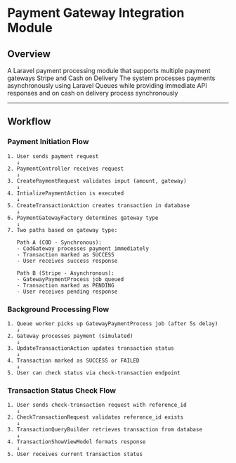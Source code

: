 # Payment Gateway Integration Module

## Overview

A Laravel payment processing module that supports multiple payment gateways Stripe and Cash on Delivery The system processes payments asynchronously using Laravel Queues while providing immediate API responses and on cash on delivery process synchronously

---

## Workflow

### Payment Initiation Flow

```
1. User sends payment request
   ↓
2. PaymentController receives request
   ↓
3. CreatePaymentRequest validates input (amount, gateway)
   ↓
4. IntializePaymentAction is executed
   ↓
5. CreateTransactionAction creates transaction in database
   ↓
6. PaymentGatewayFactory determines gateway type
   ↓
7. Two paths based on gateway type:

   Path A (COD - Synchronous):
   - CodGateway processes payment immediately
   - Transaction marked as SUCCESS
   - User receives success response

   Path B (Stripe - Asynchronous):
   - GatewayPaymentProcess job queued
   - Transaction marked as PENDING
   - User receives pending response
```

### Background Processing Flow

```
1. Queue worker picks up GatewayPaymentProcess job (after 5s delay)
   ↓
2. Gateway processes payment (simulated)
   ↓
3. UpdateTransactionAction updates transaction status
   ↓
4. Transaction marked as SUCCESS or FAILED
   ↓
5. User can check status via check-transaction endpoint
```

### Transaction Status Check Flow

```
1. User sends check-transaction request with reference_id
   ↓
2. CheckTransactionRequest validates reference_id exists
   ↓
3. TransactionQueryBuilder retrieves transaction from database
   ↓
4. TransactionShowViewModel formats response
   ↓
5. User receives current transaction status
```
